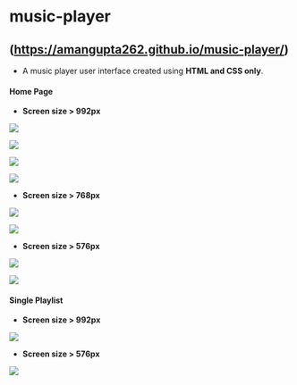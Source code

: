

# music-player
## (https://amangupta262.github.io/music-player/)

- A music player user interface created using **HTML and CSS only**.



#### Home Page

- **Screen size > 992px**

![](ss/1.png)

![](ss/2.png)

![](ss/3.png)

![](ss/4.png)



- **Screen size > 768px**

![](ss/6.png)

![](ss/7.png)



- **Screen size > 576px**

![](ss/9.png)

![](ss/10.png)



#### Single Playlist

- **Screen size > 992px**

![](ss/5.png)

- **Screen size > 576px**

![](ss/8.png)